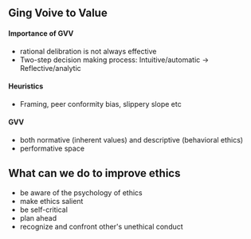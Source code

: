 ## Ging Voive to Value

#### Importance of GVV
* rational delibration is not always effective
* Two-step decision making process: Intuitive/automatic -> Reflective/analytic

#### Heuristics
* Framing, peer conformity bias, slippery slope etc

#### GVV
* both normative (inherent values) and descriptive (behavioral ethics)
* performative space


## What can we do to improve ethics

* be aware of the psychology of ethics
* make ethics salient
* be self-critical
* plan ahead
* recognize and confront other's unethical conduct